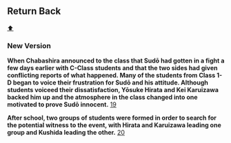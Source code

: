 ## Return Back

[:arrow_up:](../readme.md)


### New Version

**When Chabashira announced to the class that Sudō had gotten in a fight a few days earlier with C-Class students and that the two sides had given conflicting reports of what happened. Many of the students from Class 1-D began to voice their frustration for Sudō and his attitude. Although students voiceed their dissatisfaction, Yōsuke Hirata and Kei Karuizawa backed him up and the atmosphere in the class changed into one motivated to prove Sudō innocent.** [19](../references/vol2.md)

**After school, two groups of students were formed in order to search for the potential witness to the event, with Hirata and Karuizawa leading one group and Kushida leading the other.** [20](../references/vol2.md)
